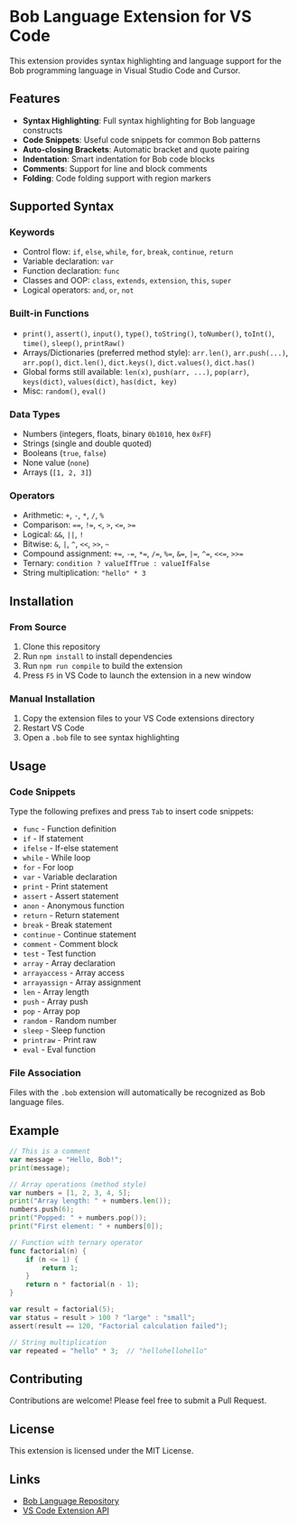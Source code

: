 # Bob Language Extension for VS Code

This extension provides syntax highlighting and language support for the Bob programming language in Visual Studio Code and Cursor.

## Features

- **Syntax Highlighting**: Full syntax highlighting for Bob language constructs
- **Code Snippets**: Useful code snippets for common Bob patterns
- **Auto-closing Brackets**: Automatic bracket and quote pairing
- **Indentation**: Smart indentation for Bob code blocks
- **Comments**: Support for line and block comments
- **Folding**: Code folding support with region markers

## Supported Syntax

### Keywords
- Control flow: `if`, `else`, `while`, `for`, `break`, `continue`, `return`
- Variable declaration: `var`
- Function declaration: `func`
- Classes and OOP: `class`, `extends`, `extension`, `this`, `super`
- Logical operators: `and`, `or`, `not`

### Built-in Functions
- `print()`, `assert()`, `input()`, `type()`, `toString()`, `toNumber()`, `toInt()`, `time()`, `sleep()`, `printRaw()`
- Arrays/Dictionaries (preferred method style): `arr.len()`, `arr.push(...)`, `arr.pop()`, `dict.len()`, `dict.keys()`, `dict.values()`, `dict.has()`
- Global forms still available: `len(x)`, `push(arr, ...)`, `pop(arr)`, `keys(dict)`, `values(dict)`, `has(dict, key)`
- Misc: `random()`, `eval()`

### Data Types
- Numbers (integers, floats, binary `0b1010`, hex `0xFF`)
- Strings (single and double quoted)
- Booleans (`true`, `false`)
- None value (`none`)
- Arrays (`[1, 2, 3]`)

### Operators
- Arithmetic: `+`, `-`, `*`, `/`, `%`
- Comparison: `==`, `!=`, `<`, `>`, `<=`, `>=`
- Logical: `&&`, `||`, `!`
- Bitwise: `&`, `|`, `^`, `<<`, `>>`, `~`
- Compound assignment: `+=`, `-=`, `*=`, `/=`, `%=`, `&=`, `|=`, `^=`, `<<=`, `>>=`
- Ternary: `condition ? valueIfTrue : valueIfFalse`
- String multiplication: `"hello" * 3`

## Installation

### From Source
1. Clone this repository
2. Run `npm install` to install dependencies
3. Run `npm run compile` to build the extension
4. Press `F5` in VS Code to launch the extension in a new window

### Manual Installation
1. Copy the extension files to your VS Code extensions directory
2. Restart VS Code
3. Open a `.bob` file to see syntax highlighting

## Usage

### Code Snippets
Type the following prefixes and press `Tab` to insert code snippets:

- `func` - Function definition
- `if` - If statement
- `ifelse` - If-else statement
- `while` - While loop
- `for` - For loop
- `var` - Variable declaration
- `print` - Print statement
- `assert` - Assert statement
- `anon` - Anonymous function
- `return` - Return statement
- `break` - Break statement
- `continue` - Continue statement
- `comment` - Comment block
- `test` - Test function
- `array` - Array declaration
- `arrayaccess` - Array access
- `arrayassign` - Array assignment
- `len` - Array length
- `push` - Array push
- `pop` - Array pop
- `random` - Random number
- `sleep` - Sleep function
- `printraw` - Print raw
- `eval` - Eval function

### File Association
Files with the `.bob` extension will automatically be recognized as Bob language files.

## Example

```go
// This is a comment
var message = "Hello, Bob!";
print(message);

// Array operations (method style)
var numbers = [1, 2, 3, 4, 5];
print("Array length: " + numbers.len());
numbers.push(6);
print("Popped: " + numbers.pop());
print("First element: " + numbers[0]);

// Function with ternary operator
func factorial(n) {
    if (n <= 1) {
        return 1;
    }
    return n * factorial(n - 1);
}

var result = factorial(5);
var status = result > 100 ? "large" : "small";
assert(result == 120, "Factorial calculation failed");

// String multiplication
var repeated = "hello" * 3;  // "hellohellohello"
```

## Contributing

Contributions are welcome! Please feel free to submit a Pull Request.

## License

This extension is licensed under the MIT License.

## Links

- [Bob Language Repository](https://github.com/bob-lang/bob)
- [VS Code Extension API](https://code.visualstudio.com/api) 